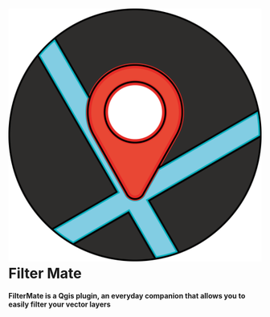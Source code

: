 # ![alt title logo](https://github.com/sducournau/filter_mate/blob/main/images/logo.png?raw=true) Filter Mate

**FilterMate is a Qgis plugin, an everyday companion that allows you to easily filter your vector layers**
